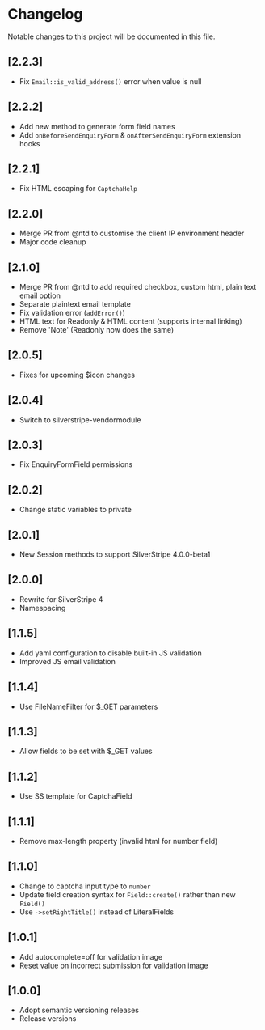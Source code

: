 # Changelog

Notable changes to this project will be documented in this file.

## [2.2.3]

- Fix `Email::is_valid_address()` error when value is null


## [2.2.2]

- Add new method to generate form field names
- Add `onBeforeSendEnquiryForm` & `onAfterSendEnquiryForm` extension hooks


## [2.2.1]

- Fix HTML escaping for `CaptchaHelp`


## [2.2.0]

- Merge PR from @ntd to customise the client IP environment header
- Major code cleanup


## [2.1.0]

- Merge PR from @ntd to add required checkbox, custom html, plain text email option
- Separate plaintext email template
- Fix validation error (`addError()`)
- HTML text for Readonly & HTML content (supports internal linking)
- Remove 'Note' (Readonly now does the same)


## [2.0.5]

- Fixes for upcoming $icon changes


## [2.0.4]

- Switch to silverstripe-vendormodule


## [2.0.3]

- Fix EnquiryFormField permissions


## [2.0.2]

- Change static variables to private


## [2.0.1]

- New Session methods to support SilverStripe 4.0.0-beta1


## [2.0.0]

- Rewrite for SilverStripe 4
- Namespacing


## [1.1.5]

- Add yaml configuration to disable built-in JS validation
- Improved JS email validation


## [1.1.4]

- Use FileNameFilter for $_GET parameters


## [1.1.3]

- Allow fields to be set with $_GET values


## [1.1.2]

- Use SS template for CaptchaField


## [1.1.1]

- Remove max-length property (invalid html for number field)


## [1.1.0]

- Change to captcha input type to `number`
- Update field creation syntax for `Field::create()` rather than new `Field()`
- Use `->setRightTitle()` instead of LiteralFields


## [1.0.1]

- Add autocomplete=off for validation image
- Reset value on incorrect submission for validation image


## [1.0.0]

- Adopt semantic versioning releases
- Release versions
